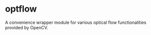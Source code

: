 # optflow

A convenience wrapper module for various optical flow functionalities provided by OpenCV.